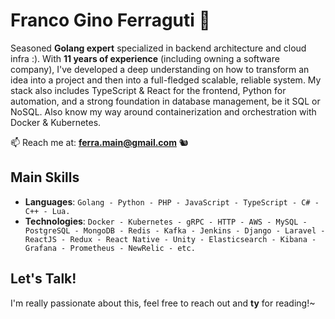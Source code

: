 # Franco Gino Ferraguti 🦔

Seasoned **Golang expert** specialized in backend architecture and cloud infra :). With **11 years of experience** (including owning a software company), I've developed a deep understanding on how to transform an idea into a project and then into a full-fledged scalable, reliable system. My stack also includes TypeScript & React for the frontend, Python for automation, and a strong foundation in database management, be it SQL or NoSQL. Also know my way around containerization and orchestration with Docker & Kubernetes.

📫 Reach me at: **ferra.main@gmail.com** 🐿️ 

## Main Skills

- **Languages**: `Golang - Python - PHP - JavaScript - TypeScript - C# - C++ - Lua.`
- **Technologies**: `Docker - Kubernetes - gRPC - HTTP - AWS - MySQL - PostgreSQL - MongoDB - Redis - Kafka - Jenkins - Django - Laravel - ReactJS - Redux - React Native - Unity - Elasticsearch - Kibana - Grafana - Prometheus - NewRelic - etc.`

## Let's Talk!

I'm really passionate about this, feel free to reach out and **ty** for reading!~

